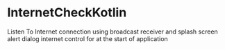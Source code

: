 # InternetCheckKotlin

Listen To Internet connection using broadcast receiver and splash screen alert dialog internet control for at the start of application
